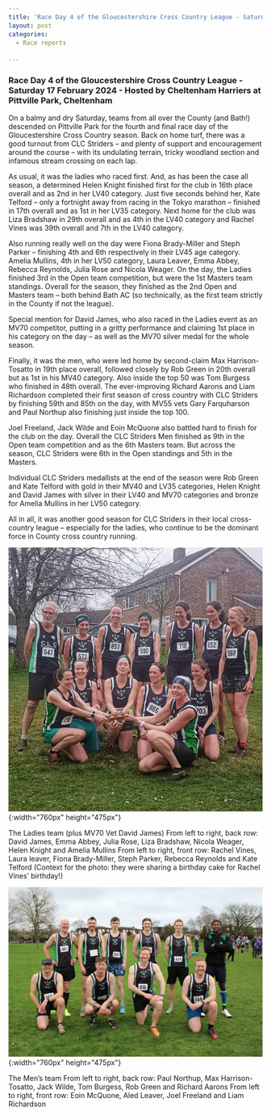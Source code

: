 ```yaml
---
title: 'Race Day 4 of the Gloucestershire Cross Country League - Saturday 17 February 2024'
layout: post
categories:
  - Race reports

---
```


### Race Day 4 of the Gloucestershire Cross Country League - Saturday 17 February 2024 - Hosted by Cheltenham Harriers at Pittville Park, Cheltenham 

On a balmy and dry Saturday, teams from all over the County (and Bath!) descended on Pittville Park for the fourth and final race day of the Gloucestershire Cross Country season. Back on home turf, there was a good turnout from CLC Striders – and plenty of support and encouragement around the course – with its undulating terrain, tricky woodland section and infamous stream crossing on each lap.

As usual, it was the ladies who raced first. And, as has been the case all season, a determined Helen Knight finished first for the club in 16th place overall and as 2nd in her LV40 category. Just five seconds behind her, Kate Telford – only a fortnight away from racing in the Tokyo marathon – finished in 17th overall and as 1st in her LV35 category.  Next home for the club was Liza Bradshaw in 29th overall and as 4th in the LV40 category and Rachel Vines was 39th overall and 7th in the LV40 category.

Also running really well on the day were Fiona Brady-Miller and Steph Parker – finishing 4th and 6th respectively in their LV45 age category. Amelia Mullins, 4th in her LV50 category, Laura Leaver, Emma Abbey, Rebecca Reynolds, Julia Rose and Nicola Weager. On the day, the Ladies finished 3rd in the Open team competition, but were the 1st Masters team standings. Overall for the season, they finished as the 2nd Open and Masters team – both behind Bath AC (so technically, as the first team strictly in the County if not the league).

Special mention for David James, who also raced in the Ladies event as an MV70 competitor, putting in a gritty performance and claiming 1st place in his category on the day – as well as the MV70 silver medal for the whole season.

Finally, it was the men, who were led home by second-claim Max Harrison-Tosatto in 19th place overall, followed closely by Rob Green in 20th overall but as 1st in his MV40 category. Also inside the top 50 was Tom Burgess who finished in 48th overall. The ever-improving Richard Aarons and Liam Richardson completed their first season of cross country with CLC Striders by finishing 59th and 85th on the day, with MV55 vets Gary  Farquharson and Paul Northup also finishing just inside the top 100.

Joel Freeland, Jack Wilde and Eoin McQuone also battled hard to finish for the club on the day. Overall the CLC Striders Men finished as 9th in the Open team competition and as the 6th Masters team. But across the season, CLC Striders were 6th in the Open standings and 5th in the Masters.

Individual CLC Striders medallists at the end of the season were Rob Green and Kate Telford with gold in their MV40 and LV35 categories, Helen Knight and David James with silver in their LV40 and MV70 categories and bronze for Amelia Mullins in her LV50 category. 

All in all, it was another good season for CLC Striders in their local cross-country league – especially for the ladies, who continue to be the dominant force in County cross country running.

![The ladies XC team](/images/2024/02/2024-02-19-ladies-xc-team.jpg "The ladies XC team"){:width="760px" height="475px"}

The Ladies team (plus MV70 Vet David James)
From left to right, back row: David James, Emma Abbey, Julia Rose, Liza Bradshaw, Nicola Weager, Helen Knight and Amelia Mullins
From left to right, front row: Rachel Vines, Laura leaver, Fiona Brady-Miller, Steph Parker, Rebecca Reynolds and Kate Telford
(Context for the photo: they were sharing a birthday cake for Rachel Vines’ birthday!)

![The mens XC team](/images/2024/02/2024-02-19-mens-xc-team.jpg "The mens XC team"){:width="760px" height="475px"}

The Men’s team
From left to right, back row: Paul Northup, Max Harrison-Tosatto, Jack Wilde, Tom Burgess, Rob Green and Richard Aarons
From left to right, front row: Eoin McQuone, Aled Leaver, Joel Freeland and Liam Richardson
